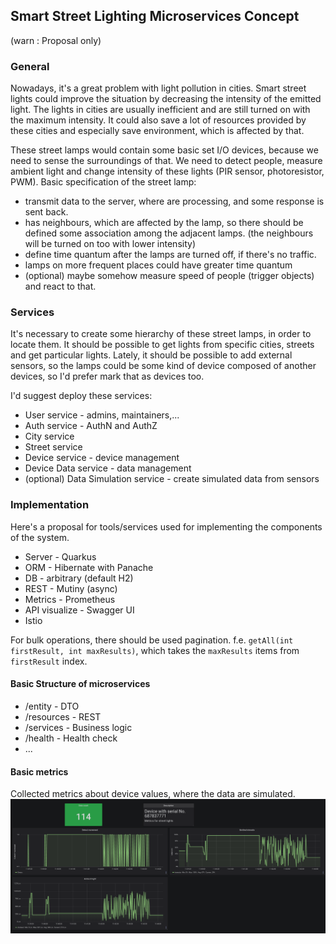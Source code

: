 ## Smart Street Lighting Microservices Concept
(warn : Proposal only)

### General
Nowadays, it's a great problem with light pollution in cities. 
Smart street lights could improve the situation by decreasing the intensity of the emitted light. 
The lights in cities are usually inefficient and are still turned on with the maximum intensity. 
It could also save a lot of resources provided by these cities and especially save environment, which is affected by that. 

These street lamps would contain some basic set I/O devices, because we need to sense the surroundings of that. 
We need to detect people, measure ambient light and change intensity of these lights (PIR sensor, photoresistor, PWM). 
Basic specification of the street lamp:
<ul>
<li> transmit data to the server, where are processing, and some response is sent back.</li>
<li> has neighbours, which are affected by the lamp, so there should be defined some association among the adjacent lamps. (the neighbours will be turned on too with lower intensity)</li>
<li> define time quantum after the lamps are turned off, if there's no traffic.</li>
<li> lamps on more frequent places could have greater time quantum</li>
<li> (optional) maybe somehow measure speed of people (trigger objects) and react to that. </li>
</ul>

### Services
It's necessary to create some hierarchy of these street lamps, in order to locate them. 
It should be possible to get lights from specific cities, streets and get particular lights. 
Lately, it should be possible to add external sensors, so the lamps could be some kind of device composed of another devices, so I'd prefer mark that as devices too. 

I'd suggest deploy these services:
<ul>
<li>User service - admins, maintainers,...</li>
<li>Auth service - AuthN and AuthZ</li>
<li>City service</li>
<li>Street service</li>
<li>Device service - device management</li>
<li>Device Data service - data management</li>
<li>(optional) Data Simulation service - create simulated data from sensors</li>
</ul>

### Implementation
Here's a proposal for tools/services used for implementing the components of the system.
<ul>
<li>Server - Quarkus</li>
<li>ORM - Hibernate with Panache</li>
<li>DB - arbitrary (default H2)</li>
<li>REST - Mutiny (async)</li>
<li>Metrics - Prometheus</li>
<li>API visualize - Swagger UI</li>
<li>Istio</li>
</ul>

For bulk operations, there should be used pagination. f.e. `getAll(int firstResult, int maxResults)`, 
which takes the `maxResults` items from `firstResult` index.

#### Basic Structure of microservices
<ul>
<li>/entity - DTO</li>
<li>/resources - REST</li>
<li>/services - Business logic</li>
<li>/health - Health check</li>
<li>...</li>
</ul>

#### Basic metrics
Collected metrics about device values, where the data are simulated.
![Device-Metrics](metrics/deviceMetrics.png)





